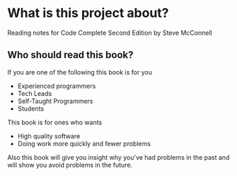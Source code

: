 # What is this project about?

Reading notes for Code Complete Second Edition by Steve McConnell

## Who should read this book?

If you are one of the following this book is for you
* Experienced programmers
* Tech Leads
* Self-Taught Programmers
* Students

This book is for ones who wants
* High quality software
* Doing work more quickly and fewer problems

Also this book will give you insight why you've had problems in the past and will show you avoid problems in the future.

